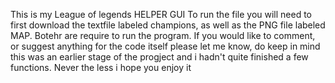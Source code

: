 This is my League of legends HELPER GUI
To run the file you will need to first download the textfile labeled champions, as well as the PNG file labeled MAP.
Botehr are require to run the program.
If you would like to comment, or suggest anything for the code itself please let me know,
do keep in mind this was an earlier stage of the progject and i hadn't quite finished a few functions. Never the less i hope you enjoy it
